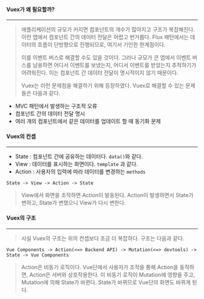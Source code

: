 #### Vuex가 왜 필요할까?

------

> 애플리케이션의 규모가 커지면 컴포넌트의 개수가 많아지고 구조가 복잡해진다. 이런 앱에서 컴포넌트 간의 데이터 전달은 어렵고 번거롭다. Flux 패턴에서는 데이터의 흐름이 단방향으로 진행되므로, 여기서 기인한 한계점이다.
>
> 이를 이벤트 버스로 해결할 수도 있을 것이다. 그러나 규모가 큰 앱에서 이벤트 버스를 남용하면 어디서 이벤트를 보냈는지, 어디서 이벤트를 받았는지 추적하기가 어려워진다. 이는 컴포넌트 간 데이터 전달이 명시적이지 않기 때문이다.
>
> Vuex는 이런 문제점을 해결하기 위해 등장하였다. Vuex로 해결할 수 있는 문제들은 다음과 같다.

* MVC 패턴에서 발생하는 구조적 오류
* 컴포넌트 간의 데이터 전달 명시
* 여러 개의 컴포넌트에서 같은 데이터를 업데이트 할 때 동기화 문제



#### Vuex의 컨셉

------

* State : 컴포넌트 간에 공유하는 데이터다. `data()`와 같다.
* View : 데이터를 표시하는 화면이다.  `template` 과 같다.
* Action : 사용자의 입력에 따라 데이터를 변경하는 `methods`

```
State -> View -> Action -> State
```

> View에서 화면을 조작하면 Action이 발동된다. Action이 발생하면서 State가 변하고, State가 변했으니 View가 다시 변한다.



#### Vuex의 구조

------

> 사실 Vuex의 구조는 위의 컨셉보다 조금 더 복잡하다. 구조는 다음과 같다.

```
Vue Components -> Action(<=> Backend API) -> Mutation(<=> devtools) -> State -> Vue Components
```

> Action은 비동기 로직이다. Vue단에서 사용자가 조작을 통해 Action을 동작하면, Action은 서버와 상호작용한다. 이 비동기 로직이 Mutation에 영향을 주고, Mutation에 의해 State가 바뀐다. State가 바뀌므로 Vue단의 화면도 바뀌게 된다.